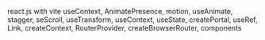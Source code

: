 react.js with vite useContext, AnimatePresence, motion, useAnimate, stagger, seScroll, useTransform, useContext, useState, createPortal, useRef, Link, createContext, RouterProvider, createBrowserRouter, components